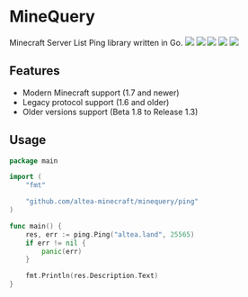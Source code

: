 <p align="center">
<h1>MineQuery</h1>
Minecraft Server List Ping library written in Go.
<img src="https://img.shields.io/github/v/release/altea-minecraft/minequery">
<img src="https://img.shields.io/github/go-mod/go-version/altea-minecraft/minequery">
<img src="https://img.shields.io/github/workflow/status/altea-minecraft/minequery/Go/master">
<img src="https://img.shields.io/codacy/grade/7a7901a7d1ee435f8cd047ed15369043">
<img src="https://img.shields.io/github/license/altea-minecraft/minequery">
</p>

[//]: # (![GitHub release &#40;latest by date&#41;]&#40;https://img.shields.io/github/v/release/altea-minecraft/minequery&#41;)

[//]: # (![GitHub go.mod Go version]&#40;https://img.shields.io/github/go-mod/go-version/altea-minecraft/minequery&#41;)

[//]: # (![GitHub Workflow Status &#40;branch&#41;]&#40;https://img.shields.io/github/workflow/status/altea-minecraft/minequery/Go/master&#41;)

[//]: # (![Codacy grade]&#40;https://img.shields.io/codacy/grade/7a7901a7d1ee435f8cd047ed15369043&#41;)

[//]: # (![GitHub]&#40;https://img.shields.io/github/license/altea-minecraft/minequery&#41;)

## Features

* Modern Minecraft support (1.7 and newer)
* Legacy protocol support (1.6 and older)
* Older versions support (Beta 1.8 to Release 1.3)

## Usage

```go
package main

import (
	"fmt"

	"github.com/altea-minecraft/minequery/ping"
)

func main() {
	res, err := ping.Ping("altea.land", 25565)
	if err != nil {
		panic(err)
	}

	fmt.Println(res.Description.Text)
}
```